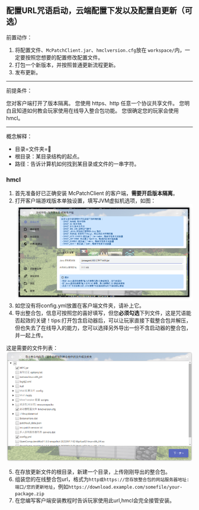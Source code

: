 ## 配置URL咒语启动，云端配置下发以及配置自更新（可选）

前置动作：

1. 将配置文件、`McPatchClient.jar`、`hmclversion.cfg`放在 `workspace/`内，一定要按照您想要的配置修改配置文件。
2. 打包一个新版本，并按照普通更新流程更新。
3. 发布更新。

---

前提条件：

您对客户端打开了版本隔离。
您使用 https、http 任意一个协议共享文件。
您明白且知道如何教会玩家使用在线导入整合包功能。
您很确定您的玩家会使用hmcl。

---

概念解释：

- 目录=文件夹=📁
- 根目录：某目录结构的起点。
- 路径：告诉计算机如何找到某目录或文件的一串字符。

### hmcl

1. 首先准备好已正确安装 McPatchClient 的客户端，**需要开启版本隔离**。
2. 打开客户端游戏版本单独设置，填写JVM虚拟机选项，如图：
   ![照抄是学不会的，请您认真思考。](assets/6411f6297cc3f.jpg)
3. 如您没有将config.yml放置在客户端文件夹，请补上它。
4. 导出整合包，信息可按照您的喜好填写，但您**必须勾选**下列文件，这是咒语能否起效的关键！tips:打开包含启动器后，可以让玩家直接下载整合包并解压，但也失去了在线导入的能力，您可以选择另外导出一份不含启动器的整合包，并一起上传。

这是需要的文件列表：
![想要生效，必须勾选！](assets/6411fd659499b.jpg)

5. 在存放更新文件的根目录，新建一个目录，上传刚刚导出的整合包。
6. 组装您的在线整合包url，格式为`http或https://您存放整合包的网站服务器地址:端口/您的更新地址`，例如`https://download.example.com/somefile/your-package.zip`
7. 在您编写客户端安装教程时告诉玩家使用此url,hmcl会完全接管安装。